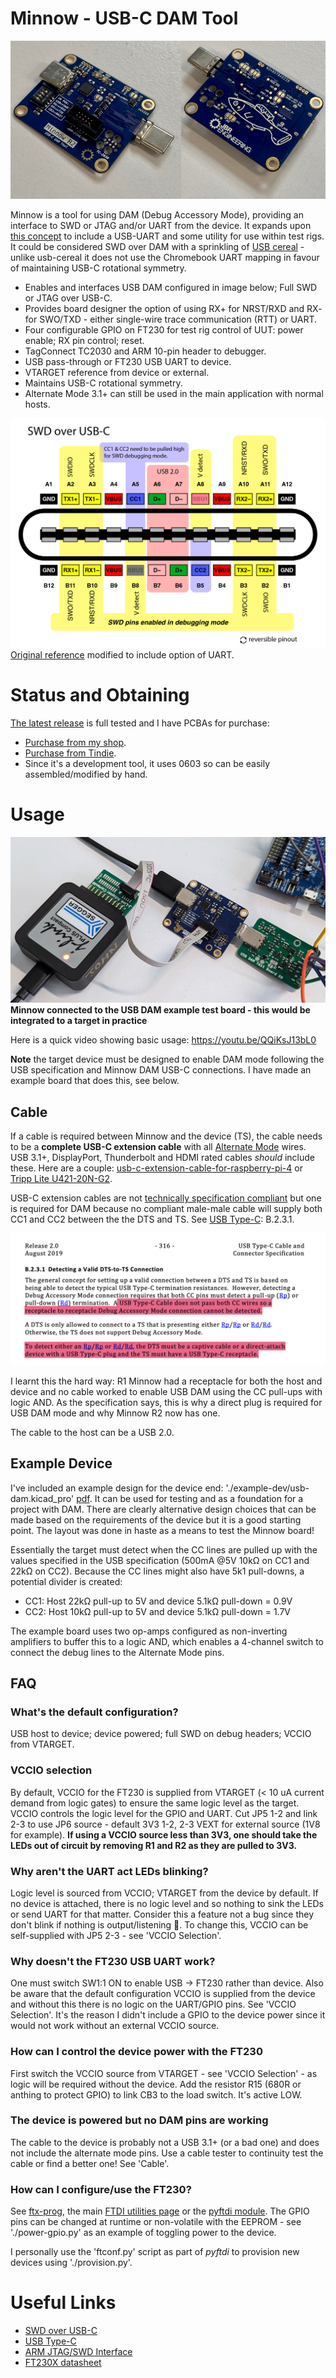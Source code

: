 # Minnow - USB-C DAM Tool

![./media/minnow-pcb.jpg](./media/minnow-pcb.jpg)

Minnow is a tool for using DAM (Debug Accessory Mode), providing an interface to SWD or JTAG and/or UART from the device. It expands upon [this concept](https://github.com/BitterAndReal/SWD-over-USB-C) to include a USB-UART and some utility for use within test rigs. It could be considered SWD over DAM with a sprinkling of [USB cereal](https://github.com/oxda/usb-cereal) - unlike usb-cereal it does not use the Chromebook UART mapping in favour of maintaining USB-C rotational symmetry.

* Enables and interfaces USB DAM configured in image below; Full SWD or JTAG over USB-C.
* Provides board designer the option of using RX+ for NRST/RXD and RX- for SWO/TXD - either single-wire trace communication (RTT) or UART.
* Four configurable GPIO on FT230 for test rig control of UUT: power enable; RX pin control; reset.
* TagConnect TC2030 and ARM 10-pin header to debugger.
* USB pass-through or FT230 USB UART to device.
* VTARGET reference from device or external.
* Maintains USB-C rotational symmetry.
* Alternate Mode 3.1+ can still be used in the main application with normal hosts.

![./media/swd_dam_pinout.png](./media/swd_dam_pinout.png)
[Original reference](https://github.com/BitterAndReal/SWD-over-USB-C/blob/main/images/SWD%20over%20USB-C%20Pinout-01.png) modified to include option of UART.

# Status and Obtaining

[The latest release](https://github.com/tuna-f1sh/minnow/releases/latest) is full tested and I have PCBAs for purchase:

* [Purchase from my shop](https://shop.jbrengineering.co.uk/product/minnow-usb-c-debug-accessory-mode-tool-dam/).
* [Purchase from Tindie](https://www.tindie.com/products/jbrengineering/minnow-usb-c-debug-accessory-mode-tool-dam/).
* Since it's a development tool, it uses 0603 so can be easily assembled/modified by hand.

# Usage

![Minnow R2 connected to example DAM board](./media/minnow-dam-board.jpg)
__Minnow connected to the USB DAM example test board - this would be integrated to a target in practice__

Here is a quick video showing basic usage: https://youtu.be/QQiKsJ13bL0

**Note** the target device must be designed to enable DAM mode following the USB specification and Minnow DAM USB-C connections. I have made an example board that does this, see below.

## Cable

If a cable is required between Minnow and the device (TS), the cable needs to be a **complete USB-C extension cable** with all [Alternate Mode](https://en.wikipedia.org/wiki/USB-C#Alternate_Mode) wires. USB 3.1+, DisplayPort, Thunderbolt and HDMI rated cables _should_ include these. Here are a couple: [usb-c-extension-cable-for-raspberry-pi-4](https://thepihut.com/products/usb-c-extension-cable-for-raspberry-pi-4) or [Tripp Lite U421-20N-G2](https://www.digikey.ch/en/products/detail/tripp-lite/U421-20N-G2/16161593).

USB-C extension cables are not [technically specification compliant](https://hackaday.com/2022/12/27/all-about-usb-c-illegal-adapters/) but one is required for DAM because no compliant male-male cable will supply both CC1 and CC2 between the the DTS and TS. See [USB Type-C](https://www.usb.org/sites/default/files/USB%20Type-C%20Spec%20R2.0%20-%20August%202019.pdf): B.2.3.1.

![highlighted USB-C Spec B.2.3.1](./media/usb-c-dam-cable.png)

I learnt this the hard way: R1 Minnow had a receptacle for both the host and device and no cable worked to enable USB DAM using the CC pull-ups with logic AND. As the specification says, this is why a direct plug is required for USB DAM mode and why Minnow R2 now has one.

The cable to the host can be a USB 2.0.

## Example Device 

I've included an example design for the device end: './example-dev/usb-dam.kicad\_pro' [pdf](./example-dev/usb-dam.pdf). It can be used for testing and as a foundation for a project with DAM. There are clearly alternative design choices that can be made based on the requirements of the device but it is a good starting point. The layout was done in haste as a means to test the Minnow board!

Essentially the target must detect when the CC lines are pulled up with the values specified in the USB specification (500mA @5V 10kΩ on CC1 and 22kΩ on CC2). Because the CC lines might also have 5k1 pull-downs, a potential divider is created:

* CC1: Host 22kΩ pull-up to 5V and device 5.1kΩ pull-down = 0.9V
* CC2: Host 10kΩ pull-up to 5V and device 5.1kΩ pull-down = 1.7V

The example board uses two op-amps configured as non-inverting amplifiers to buffer this to a logic AND, which enables a 4-channel switch to connect the debug lines to the Alternate Mode pins.

## FAQ

### What's the default configuration? 

USB host to device; device powered; full SWD on debug headers; VCCIO from VTARGET.

### VCCIO selection

By default, VCCIO for the FT230 is supplied from VTARGET (< 10 uA current demand from logic gates) to ensure the same logic level as the target. VCCIO controls the logic level for the GPIO and UART. Cut JP5 1-2 and link 2-3 to use JP6 source - default 3V3 1-2, 2-3 VEXT for external source (1V8 for example). **If using a VCCIO source less than 3V3, one should take the LEDs out of circuit by removing R1 and R2 as they are pulled to 3V3.**

### Why aren't the UART act LEDs blinking?

Logic level is sourced from VCCIO; VTARGET from the device by default. If no device is attached, there is no logic level and so nothing to sink the LEDs or send UART for that matter. Consider this a feature not a bug since they don't blink if nothing is output/listening 🙂. To change this, VCCIO can be self-supplied with JP5 2-3 - see 'VCCIO Selection'.

### Why doesn't the FT230 USB UART work?

One must switch SW1:1 ON to enable USB -> FT230 rather than device. Also be aware that the default configuration VCCIO is supplied from the device and without this there is no logic on the UART/GPIO pins. See 'VCCIO Selection'. It's the reason I didn't include a GPIO to the device power since it would not work without an external VCCIO source.

### How can I control the device power with the FT230

First switch the VCCIO source from VTARGET - see 'VCCIO Selection' - as logic will be required without the device. Add the resistor R15 (680R or anthing to protect GPIO) to link CB3 to the load switch. It's active LOW.

### The device is powered but no DAM pins are working

The cable to the device is probably not a USB 3.1+ (or a bad one) and does not include the alternate mode pins. Use a cable tester to continuity test the cable or find a better one! See 'Cable'.

### How can I configure/use the FT230?

See [ftx-prog](https://github.com/richardeoin/ftx-prog), the main [FTDI utilities page](https://ftdichip.com/utilities/) or the [pyftdi module](https://eblot.github.io/pyftdi/tools.html). The GPIO pins can be changed at runtime or non-volatile with the EEPROM - see './power-gpio.py' as an example of toggling power to the device.

I personally use the 'ftconf.py' script as part of _pyftdi_ to provision new devices using './provision.py'.

# Useful Links

* [SWD over USB-C](https://github.com/BitterAndReal/SWD-over-USB-C)
* [USB Type-C](https://www.usb.org/sites/default/files/USB%20Type-C%20Spec%20R2.0%20-%20August%202019.pdf)
* [ARM JTAG/SWD Interface](https://developer.arm.com/documentation/101636/0100/Debug-and-Trace/JTAG-SWD-Interface)
* [FT230X datasheet](https://www.ftdichip.com/Support/Documents/DataSheets/ICs/DS_FT230X.pdf)
